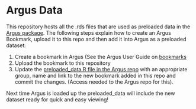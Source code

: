 # Argus Data

This repository hosts all the .rds files that are used as preloaded data in the [Argus package](https://github.com/JGCRI/argus). The following steps explain how to create an Argus Bookmark, upload it to this repo and then add it into Argus as a preloaded dataset:

1. Create a bookmark in Argus (See the Argus User Guide on [bookmarks](https://jgcri.github.io/argus/articles/vignette_argus.html#bookmarks-1)
2. Upload the bookmark to this repository 
3. Update the [preloaded_data.R file in the Argus repo](https://github.com/JGCRI/argus/blob/main/R/preloaded_data.R) with an appropriate group, name and link to the new bookmark added in this repo and commit the changes. (Access needed to the Argus repo for this).

Next time Argus is loaded up the preloaded_data will include the new dataset ready for quick and easy viewing!



